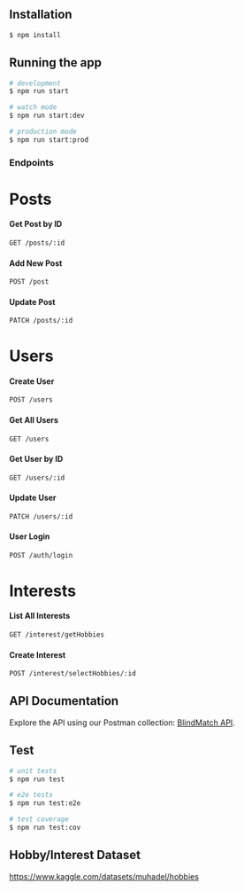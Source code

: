 ## Installation

```bash
$ npm install
```

## Running the app

```bash
# development
$ npm run start

# watch mode
$ npm run start:dev

# production mode
$ npm run start:prod
```

### Endpoints

# Posts

#### Get Post by ID
```bash
GET /posts/:id
```

#### Add New Post
```bash
POST /post
```

#### Update Post
```bash
PATCH /posts/:id
```
# Users
#### Create User
```bash
POST /users
```

#### Get All Users
```bash
GET /users
```

#### Get User by ID
```bash
GET /users/:id
```

#### Update User
```bash
PATCH /users/:id
```

#### User Login
```bash
POST /auth/login
```
# Interests

#### List All Interests
```bash
GET /interest/getHobbies
```

#### Create Interest
```bash
POST /interest/selectHobbies/:id
```
## API Documentation

Explore the API using our Postman collection: [BlindMatch API](https://blindmatch-team.postman.co/workspace/BlindMatch-Team-Workspace~57110133-c2b7-4dd3-8e08-e25da7532097/collection/31110816-ebe3adf4-9e76-4cda-b410-34b473e92b9e?action=share&creator=31110816).


## Test

```bash
# unit tests
$ npm run test

# e2e tests
$ npm run test:e2e

# test coverage
$ npm run test:cov
```

## Hobby/Interest Dataset
https://www.kaggle.com/datasets/muhadel/hobbies
